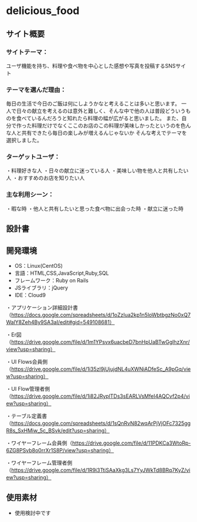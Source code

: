 # delicious_food

## サイト概要
### サイトテーマ：
ユーザ機能を持ち、料理や食べ物を中心とした感想や写真を投稿するSNSサイト


### テーマを選んだ理由：
毎日の生活で今日のご飯は何にしようかなと考えることは多いと思います。
一人で日々の献立を考えるのは意外と難しく、そんな中で他の人は普段どういうものを食べているんだろうと知れたら料理の幅が広がると思いました。
また、自分で作った料理だけでなくここのお店のこの料理が美味しかったというのを色んな人と共有できたら毎日の楽しみが増えるんじゃないか
そんな考えでテーマを選択しました。
                        

### ターゲットユーザ：
・料理好きな人
・日々の献立に迷っている人
・美味しい物を他人と共有したい人
・おすすめのお店を知りたい人


### 主な利用シーン：
・暇な時
・他人と共有したいと思った食べ物に出会った時
・献立に迷った時


## 設計書


## 開発環境
- OS：Linux(CentOS)
- 言語：HTML,CSS,JavaScript,Ruby,SQL
- フレームワーク：Ruby on Rails
- JSライブラリ：jQuery
- IDE：Cloud9

・アプリケーション詳細設計書（https://docs.google.com/spreadsheets/d/1oZzlua2kp1n5loWbtbgzNo0xQ7WalY8Zeh4By9SA3aI/edit#gid=549108681）

・Er図（https://drive.google.com/file/d/1m1YPsvx6uacbeD7bnHpUaBTwGglhzXnr/view?usp=sharing）

・UI Flows会員側（https://drive.google.com/file/d/1i35zl9jUjujdNL4uXWNiADfeSc_A9pGq/view?usp=sharing）

・UI Flow管理者側（https://drive.google.com/file/d/1i82JRyplTDs3sEARLVsMfeI4AQCvf2p4/view?usp=sharing）

・テーブル定義書（https://docs.google.com/spreadsheets/d/1sQnRvN82wqArPjVjOFc7325ggR8s_SxHMiw_5c_BSvk/edit?usp=sharing）

・ワイヤーフレーム会員側（https://drive.google.com/file/d/11PDKCa3WtoRp-6ZG8PSvb8o0rrXr1S8P/view?usp=sharing）

・ワイヤーフレーム管理者側（https://drive.google.com/file/d/1R9i3TtiSAaXkg3Ls7YyJWkTd8BRq7KyZ/view?usp=sharing）

## 使用素材
- 使用検討中です
